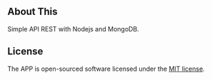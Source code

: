 ## About This

Simple API REST with Nodejs and MongoDB.


## License

The APP is open-sourced software licensed under the [MIT license](https://opensource.org/licenses/MIT).
